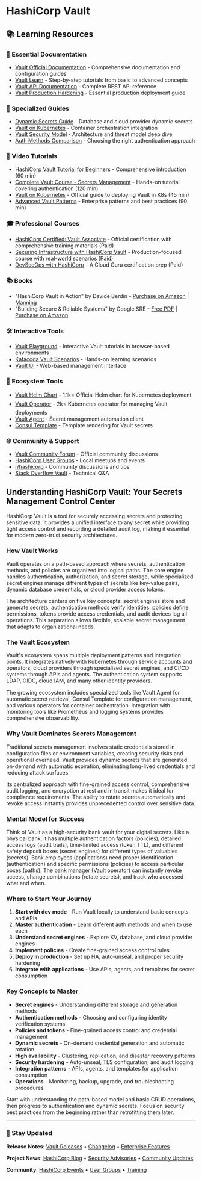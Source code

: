 # HashiCorp Vault

## 📚 Learning Resources

### 📖 Essential Documentation
- [Vault Official Documentation](https://www.vaultproject.io/docs) - Comprehensive documentation and configuration guides
- [Vault Learn](https://learn.hashicorp.com/vault) - Step-by-step tutorials from basic to advanced concepts
- [Vault API Documentation](https://www.vaultproject.io/api-docs) - Complete REST API reference
- [Vault Production Hardening](https://learn.hashicorp.com/tutorials/vault/production-hardening) - Essential production deployment guide

### 📝 Specialized Guides
- [Dynamic Secrets Guide](https://learn.hashicorp.com/tutorials/vault/database-secrets) - Database and cloud provider dynamic secrets
- [Vault on Kubernetes](https://learn.hashicorp.com/tutorials/vault/kubernetes-minikube) - Container orchestration integration
- [Vault Security Model](https://www.vaultproject.io/docs/internals/security) - Architecture and threat model deep dive
- [Auth Methods Comparison](https://www.vaultproject.io/docs/auth) - Choosing the right authentication approach

### 🎥 Video Tutorials
- [HashiCorp Vault Tutorial for Beginners](https://www.youtube.com/watch?v=VYfl-DpZ5wM) - Comprehensive introduction (60 min)
- [Complete Vault Course - Secrets Management](https://www.youtube.com/watch?v=m1h6gA5GBaE) - Hands-on tutorial covering authentication (120 min)
- [Vault on Kubernetes](https://www.youtube.com/watch?v=UZy1hfhJs4Y) - Official guide to deploying Vault in K8s (45 min)
- [Advanced Vault Patterns](https://www.youtube.com/watch?v=OzJ_UJYsAAM) - Enterprise patterns and best practices (90 min)

### 🎓 Professional Courses
- [HashiCorp Certified: Vault Associate](https://www.hashicorp.com/certification/vault-associate) - Official certification with comprehensive training materials (Paid)
- [Securing Infrastructure with HashiCorp Vault](https://www.pluralsight.com/courses/hashicorp-vault-securing-infrastructure) - Production-focused course with real-world scenarios (Paid)
- [DevSecOps with HashiCorp](https://acloudguru.com/course/hashicorp-certified-vault-associate) - A Cloud Guru certification prep (Paid)

### 📚 Books
- "HashiCorp Vault in Action" by Davide Berdin - [Purchase on Amazon](https://www.amazon.com/HashiCorp-Vault-Action-Davide-Berdin/dp/1617298069) | [Manning](https://www.manning.com/books/hashicorp-vault-in-action)
- "Building Secure & Reliable Systems" by Google SRE - [Free PDF](https://sre.google/books/building-secure-reliable-systems/) | [Purchase on Amazon](https://www.amazon.com/Building-Secure-Reliable-Systems-Implementing/dp/1492083127)

### 🛠️ Interactive Tools
- [Vault Playground](https://play.instruqt.com/hashicorp) - Interactive Vault tutorials in browser-based environments
- [Katacoda Vault Scenarios](https://katacoda.com/hashicorp/scenarios/vault) - Hands-on learning scenarios
- [Vault UI](https://www.vaultproject.io/docs/configuration/ui) - Web-based management interface

### 🚀 Ecosystem Tools
- [Vault Helm Chart](https://github.com/hashicorp/vault-helm) - 1.1k⭐ Official Helm chart for Kubernetes deployment
- [Vault Operator](https://github.com/banzaicloud/bank-vaults) - 2k⭐ Kubernetes operator for managing Vault deployments
- [Vault Agent](https://www.vaultproject.io/docs/agent) - Secret management automation client
- [Consul Template](https://github.com/hashicorp/consul-template) - Template rendering for Vault secrets

### 🌐 Community & Support
- [Vault Community Forum](https://discuss.hashicorp.com/c/vault/30) - Official community discussions
- [HashiCorp User Groups](https://www.meetup.com/pro/hashicorp/) - Local meetups and events
- [r/hashicorp](https://www.reddit.com/r/hashicorp/) - Community discussions and tips
- [Stack Overflow Vault](https://stackoverflow.com/questions/tagged/hashicorp-vault) - Technical Q&A

## Understanding HashiCorp Vault: Your Secrets Management Control Center

HashiCorp Vault is a tool for securely accessing secrets and protecting sensitive data. It provides a unified interface to any secret while providing tight access control and recording a detailed audit log, making it essential for modern zero-trust security architectures.

### How Vault Works
Vault operates on a path-based approach where secrets, authentication methods, and policies are organized into logical paths. The core engine handles authentication, authorization, and secret storage, while specialized secret engines manage different types of secrets like key-value pairs, dynamic database credentials, or cloud provider access tokens.

The architecture centers on five key concepts: secret engines store and generate secrets, authentication methods verify identities, policies define permissions, tokens provide access credentials, and audit devices log all operations. This separation allows flexible, scalable secret management that adapts to organizational needs.

### The Vault Ecosystem
Vault's ecosystem spans multiple deployment patterns and integration points. It integrates natively with Kubernetes through service accounts and operators, cloud providers through specialized secret engines, and CI/CD systems through APIs and agents. The authentication system supports LDAP, OIDC, cloud IAM, and many other identity providers.

The growing ecosystem includes specialized tools like Vault Agent for automatic secret retrieval, Consul Template for configuration management, and various operators for container orchestration. Integration with monitoring tools like Prometheus and logging systems provides comprehensive observability.

### Why Vault Dominates Secrets Management
Traditional secrets management involves static credentials stored in configuration files or environment variables, creating security risks and operational overhead. Vault provides dynamic secrets that are generated on-demand with automatic expiration, eliminating long-lived credentials and reducing attack surfaces.

Its centralized approach with fine-grained access control, comprehensive audit logging, and encryption at rest and in transit makes it ideal for compliance requirements. The ability to rotate secrets automatically and revoke access instantly provides unprecedented control over sensitive data.

### Mental Model for Success
Think of Vault as a high-security bank vault for your digital secrets. Like a physical bank, it has multiple authentication factors (policies), detailed access logs (audit trails), time-limited access (token TTL), and different safety deposit boxes (secret engines) for different types of valuables (secrets). Bank employees (applications) need proper identification (authentication) and specific permissions (policies) to access particular boxes (paths). The bank manager (Vault operator) can instantly revoke access, change combinations (rotate secrets), and track who accessed what and when.

### Where to Start Your Journey
1. **Start with dev mode** - Run Vault locally to understand basic concepts and APIs
2. **Master authentication** - Learn different auth methods and when to use each
3. **Understand secret engines** - Explore KV, database, and cloud provider engines
4. **Implement policies** - Create fine-grained access control rules
5. **Deploy in production** - Set up HA, auto-unseal, and proper security hardening
6. **Integrate with applications** - Use APIs, agents, and templates for secret consumption

### Key Concepts to Master
- **Secret engines** - Understanding different storage and generation methods
- **Authentication methods** - Choosing and configuring identity verification systems  
- **Policies and tokens** - Fine-grained access control and credential management
- **Dynamic secrets** - On-demand credential generation and automatic rotation
- **High availability** - Clustering, replication, and disaster recovery patterns
- **Security hardening** - Auto-unseal, TLS configuration, and audit logging
- **Integration patterns** - APIs, agents, and templates for application consumption
- **Operations** - Monitoring, backup, upgrade, and troubleshooting procedures

Start with understanding the path-based model and basic CRUD operations, then progress to authentication and dynamic secrets. Focus on security best practices from the beginning rather than retrofitting them later.

---

### 📡 Stay Updated

**Release Notes**: [Vault Releases](https://github.com/hashicorp/vault/releases) • [Changelog](https://github.com/hashicorp/vault/blob/main/CHANGELOG.md) • [Enterprise Features](https://www.hashicorp.com/products/vault/pricing)

**Project News**: [HashiCorp Blog](https://www.hashicorp.com/blog/products/vault) • [Security Advisories](https://discuss.hashicorp.com/c/vault/security-advisories/31) • [Community Updates](https://discuss.hashicorp.com/c/vault/30)

**Community**: [HashiCorp Events](https://www.hashicorp.com/events) • [User Groups](https://www.meetup.com/pro/hashicorp/) • [Training](https://www.hashicorp.com/training)
